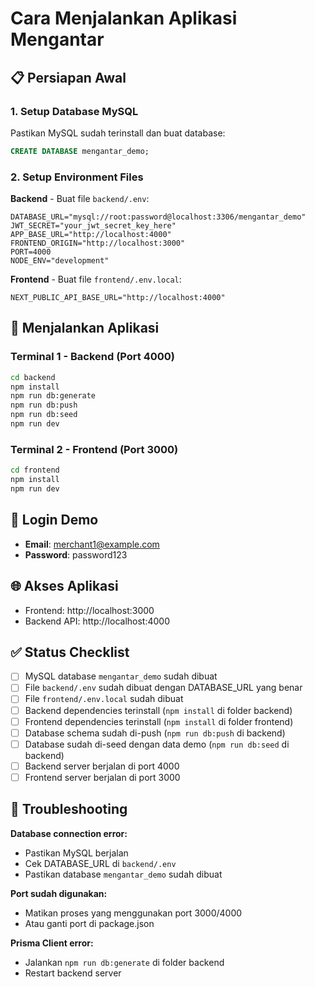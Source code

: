 # Cara Menjalankan Aplikasi Mengantar

## 📋 Persiapan Awal

### 1. Setup Database MySQL
Pastikan MySQL sudah terinstall dan buat database:
```sql
CREATE DATABASE mengantar_demo;
```

### 2. Setup Environment Files

**Backend** - Buat file `backend/.env`:
```env
DATABASE_URL="mysql://root:password@localhost:3306/mengantar_demo"
JWT_SECRET="your_jwt_secret_key_here" 
APP_BASE_URL="http://localhost:4000"
FRONTEND_ORIGIN="http://localhost:3000"
PORT=4000
NODE_ENV="development"
```

**Frontend** - Buat file `frontend/.env.local`:
```env
NEXT_PUBLIC_API_BASE_URL="http://localhost:4000"
```

## 🚀 Menjalankan Aplikasi

### Terminal 1 - Backend (Port 4000)
```bash
cd backend
npm install
npm run db:generate
npm run db:push
npm run db:seed
npm run dev
```

### Terminal 2 - Frontend (Port 3000) 
```bash
cd frontend
npm install
npm run dev
```

## 🔑 Login Demo
- **Email**: merchant1@example.com
- **Password**: password123

## 🌐 Akses Aplikasi
- Frontend: http://localhost:3000
- Backend API: http://localhost:4000

## ✅ Status Checklist
- [ ] MySQL database `mengantar_demo` sudah dibuat
- [ ] File `backend/.env` sudah dibuat dengan DATABASE_URL yang benar
- [ ] File `frontend/.env.local` sudah dibuat
- [ ] Backend dependencies terinstall (`npm install` di folder backend)
- [ ] Frontend dependencies terinstall (`npm install` di folder frontend)
- [ ] Database schema sudah di-push (`npm run db:push` di backend)
- [ ] Database sudah di-seed dengan data demo (`npm run db:seed` di backend)
- [ ] Backend server berjalan di port 4000
- [ ] Frontend server berjalan di port 3000

## 🔧 Troubleshooting

**Database connection error:**
- Pastikan MySQL berjalan
- Cek DATABASE_URL di `backend/.env`
- Pastikan database `mengantar_demo` sudah dibuat

**Port sudah digunakan:**
- Matikan proses yang menggunakan port 3000/4000
- Atau ganti port di package.json

**Prisma Client error:**
- Jalankan `npm run db:generate` di folder backend
- Restart backend server